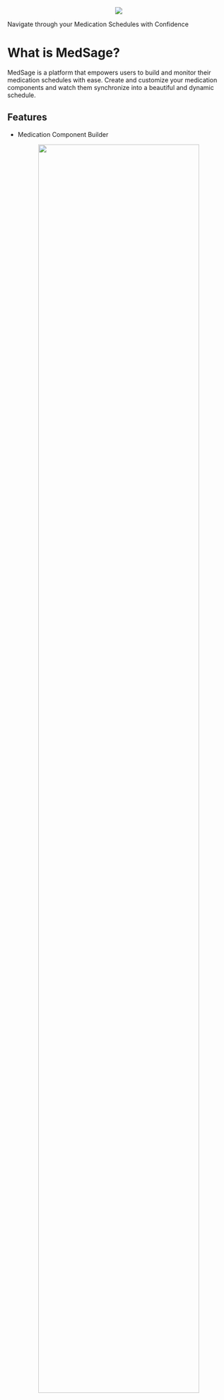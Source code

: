 <p align="center">
  <img src="https://github.com/MustafaLo/MedSage/assets/57977880/421e8243-c025-4f63-8565-9286c4d67db0"/>
</p>

Navigate through your Medication Schedules with Confidence


# What is MedSage?

MedSage is a platform that empowers users to build and monitor their medication schedules with ease. Create and customize your medication components and watch them synchronize into a beautiful and dynamic schedule.

## Features

- Medication Component Builder
<p align="center">
  <img src="https://github.com/MustafaLo/MedSage/assets/57977880/8a92a39e-5f2f-4a3b-ac8f-253e3f4e8749" width="85%"></img>
</p>






